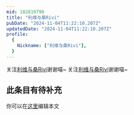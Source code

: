 ```yaml
---
mid: 102819798
title: "利维与桑Rivi"
pubDate: "2024-11-04T11:22:10.207Z"
updatedDate: "2024-11-04T11:22:10.207Z"
profile:
  {
    Nickname: ["利维与桑Rivi"],
  }
---
```


关注[利维与桑Rivi](https://space.bilibili.com/102819798)谢谢喵~ 关注[利维与桑Rivi](https://space.bilibili.com/102819798)谢谢喵~

## 此条目有待补充
你可以在[这里](https://github.com/Yuhanawa/VTuber.ICU-Content/edit/master/v/利维与桑Rivi/index.md)编辑本文

